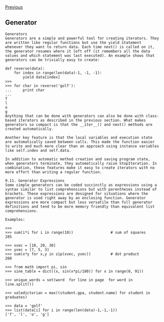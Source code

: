 [Previous](..)
## Generator
    Generators
    Generators are a simple and powerful tool for creating iterators. They are written like regular functions but use the yield statement whenever they want to return data. Each time next() is called on it, the generator resumes where it left off (it remembers all the data values and which statement was last executed). An example shows that generators can be trivially easy to create:
    
    def reverse(data):
        for index in range(len(data)-1, -1, -1):
            yield data[index]
    >>>
    >>> for char in reverse('golf'):
    ...     print char
    ...
    f
    l
    o
    g
    Anything that can be done with generators can also be done with class-based iterators as described in the previous section. What makes generators so compact is that the __iter__() and next() methods are created automatically.
    
    Another key feature is that the local variables and execution state are automatically saved between calls. This made the function easier to write and much more clear than an approach using instance variables like self.index and self.data.
    
    In addition to automatic method creation and saving program state, when generators terminate, they automatically raise StopIteration. In combination, these features make it easy to create iterators with no more effort than writing a regular function.
    
    9.11. Generator Expressions
    Some simple generators can be coded succinctly as expressions using a syntax similar to list comprehensions but with parentheses instead of brackets. These expressions are designed for situations where the generator is used right away by an enclosing function. Generator expressions are more compact but less versatile than full generator definitions and tend to be more memory friendly than equivalent list comprehensions.
    
    Examples:
    
    >>>
    >>> sum(i*i for i in range(10))                 # sum of squares
    285
    
    >>> xvec = [10, 20, 30]
    >>> yvec = [7, 5, 3]
    >>> sum(x*y for x,y in zip(xvec, yvec))         # dot product
    260
    
    >>> from math import pi, sin
    >>> sine_table = dict((x, sin(x*pi/180)) for x in range(0, 91))
    
    >>> unique_words = set(word  for line in page  for word in line.split())
    
    >>> valedictorian = max((student.gpa, student.name) for student in graduates)
    
    >>> data = 'golf'
    >>> list(data[i] for i in range(len(data)-1,-1,-1))
    ['f', 'l', 'o', 'g']